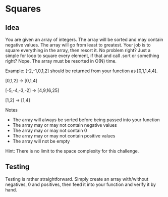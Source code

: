 Squares
=======
Idea
-----
You are given an array of integers. The array will be sorted and may contain negative values. The array will go from least to greatest. Your job is to square everything in the array, then resort it. No problem right? Just a simple for loop to square every element, if that and call .sort or something right? Nope. The array must be resorted in O(N) time. 

Example: [-2,-1,0,1,2] should be returned from your function as [0,1,1,4,4]. 

[0,1,2] -> [0,1,4]

[-5,-4,-3,-2] -> [4,9,16,25]

[1,2] -> [1,4]

Notes
* The array will always be sorted before being passed into your function
* The array may or may not contain negative values
* The array may or may not contain 0
* The array may or may not contain positive values
* The array will not be empty

Hint: There is no limit to the space complexity for this challenge.

Testing
-----
Testing is rather straightforward. Simply create an array with/without negatives, 0 and positives, then feed it into your function and verify it by hand.